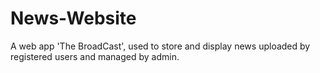 # News-Website
A web app 'The BroadCast', used to store and display news uploaded by registered users and managed by admin.
